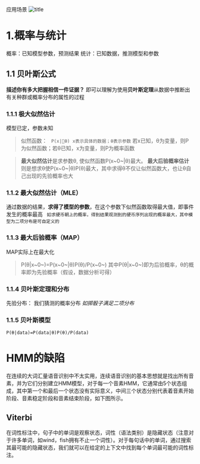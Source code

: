 应用场景
![title](https://i.loli.net/2019/05/25/5ce8eea75b67c76798.jpg)

# 1.概率与统计
概率：已知模型参数，预测结果
统计：已知数据，推测模型和参数
## 1.1 贝叶斯公式
**描述你有多大把握相信一件证据？** 即可以理解为使用**贝叶斯定理**从数据中推断出有关种群或概率分布的属性的过程

### 1.1.1 极大似然估计
模型已定，参数未知
>  似然函数：
``` P(x|θ) x表示具体的数据；θ表示参数```
若x已知，θ为变量，则P为似然函数；若θ已知，x为变量，则P为概率函数

> **最大似然估计**是求参数θ, 使似然函数P(x~0~|θ)最大。
**最大后验概率估计**则是想求θ使P(x~0~|θ)P(θ)最大，其中求得θ不仅让似然函数大，也让θ自己出现的先验概率也大

### 1.1.2 最大似然估计（MLE）
通过数据的结果，**求得了模型的参数**，在这个参数下似然函数取得最大值，即事件发生的概率最高 ``` 如求硬币朝上的概率，得到结果观测到的硬币序列出现的概率最大，其中模型为二项分布是可自定义的```

### 1.1.3 最大后验概率（MAP）
MAP实际上在最大化
> P(θ|x~0~)=P(x~0~|θ)P(θ)/P(x~0~) 其中P(θ|x~0~)即为后验概率，θ的概率即为先验概率（假设，数据分析可得）

### 1.1.4 贝叶斯定理和分布
先验分布： 我们猜测的概率分布 *如掷骰子满足二项分布*

### 1.1.5 贝叶斯模型
```
P(θ|data)=P(data|θ)P(θ)/P(data) 
```



# HMM的缺陷
在连续的大词汇量语音识别中不太实用，连续语音识别的基本思想就是找出所有音素，并为它们分别建立HMM模型，对于每一个音素HMM，它通常由5个状态组成，其中第一个和最后一个状态没有实际意义，中间三个状态分别代表着音素开始阶段、音素稳定阶段和音素结束阶段，如下图所示。
## Viterbi
在词性标注中，句子中的单词是观察状态，词性（语法类别）是隐藏状态（注意对于许多单词，如wind，fish拥有不止一个词性）。对于每句话中的单词，通过搜索其最可能的隐藏状态，我们就可以在给定的上下文中找到每个单词最可能的词性标注。

